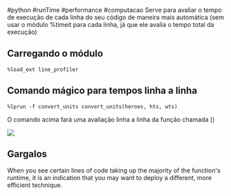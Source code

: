 #python #runTime #performance #computacao
Serve para avaliar o tempo de execução de cada linha do seu código de maneira mais automática (sem usar o módulo %timeit para cada linha, já que ele avalia o tempo total da execução)
## Carregando o módulo

``` 
%load_ext line_profiler
```
## Comando mágico para tempos linha a linha

```
%lprun -f convert_units convert_units(heroes, hts, wts)
```
O comando acima fará uma avaliação linha a linha da função chamada ()

![](../../../Anexos/Pasted%20image%2020220829223114.png)
## Gargalos
When you see certain lines of code taking up the majority of the function's runtime, it is an indication that you may want to deploy a different, more efficient technique.
